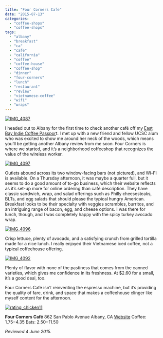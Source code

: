 ```yaml
---
title: "Four Corners Cafe"
date: "2015-07-13"
categories: 
  - "coffee-shops"
  - "coffee-shops"
tags: 
  - "albany"
  - "breakfast"
  - "ca"
  - "cafe"
  - "california"
  - "coffee"
  - "coffee-house"
  - "coffee-shop"
  - "dinner"
  - "four-corners"
  - "lunch"
  - "restaurant"
  - "review"
  - "vietnamese-coffee"
  - "wifi"
  - "wraps"
---
```


[![IMG_4087](http://s3.amazonaws.com/thegourmez-wpmedia/2015/06/IMG_4087-410x500.jpg)](http://s3.amazonaws.com/thegourmez-wpmedia/2015/06/IMG_4087.jpg)

I headed out to Albany for the first time to check another café off my [East Bay Indie Coffee Passpor](http://thegourmez.com/tag/indie-coffee-passport/)t. I met up with a new friend and fellow UCSC alum who was excited to show me around her neck of the woods, which means you’ll be getting another Albany review from me soon. Four Corners is where we started, and it’s a neighborhood coffeeshop that recognizes the value of the wireless worker.

[![IMG_4097](http://s3.amazonaws.com/thegourmez-wpmedia/2015/06/IMG_4097-500x352.jpg)](http://s3.amazonaws.com/thegourmez-wpmedia/2015/06/IMG_4097.jpg)

Outlets abound across its two window-facing bars (not pictured), and Wi-Fi is available. On a Thursday afternoon, it was maybe a quarter full, but it seems to do a good amount of to-go business, which their website reflects as it’s set-up more for online ordering than café description. They have classic sandwich, wrap, and salad offerings such as Philly cheesesteaks, BLTs, and egg salads that should please the typical hungry American. Breakfast looks to be their specialty with veggies scrambles, burritos, and an intriguing range of bacon, egg, and cheese options. I was there for lunch, though, and I was completely happy with the spicy turkey avocado wrap.

[![IMG_4096](http://s3.amazonaws.com/thegourmez-wpmedia/2015/06/IMG_4096-500x334.jpg)](http://s3.amazonaws.com/thegourmez-wpmedia/2015/06/IMG_4096.jpg)

Crisp lettuce, plenty of avocado, and a satisfying crunch from grilled tortilla made for a nice lunch. I really enjoyed their Vietnamese iced coffee, not a typical coffeehouse offering.

[![IMG_4092](http://s3.amazonaws.com/thegourmez-wpmedia/2015/06/IMG_4092-449x500.jpg)](http://s3.amazonaws.com/thegourmez-wpmedia/2015/06/IMG_4092.jpg)

Plenty of flavor with none of the pastiness that comes from the canned varieties, which gives me confidence in its freshness. At $2.60 for a small, it’s a good deal, too.

Four Corners Café isn’t reinventing the espresso machine, but it’s providing the quality of fare, drink, and space that makes a coffeehouse clinger like myself content for the afternoon.

[![rating_chicken11](http://s3.amazonaws.com/thegourmez-wpmedia/2009/02/rating_chicken11.gif)](http://s3.amazonaws.com/thegourmez-wpmedia/2009/02/rating_chicken11.gif)

**Four Corners Café** 862 San Pablo Avenue Albany, CA [Website](https://cafefourcorners.cm/) Coffee: $1.75-$4.35 Eats: $2.50-$11.50

_Reviewed 4 June 2015._
